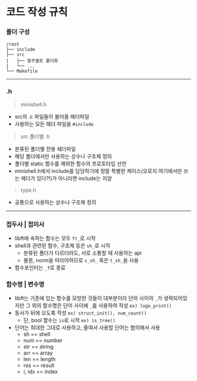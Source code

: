 # 코드 작성 규칙

### 폴더 구성
```
/root
├── include
├── src
|   ├── 범주별로 폴더화
|   └── ...
└── Makefile
```

---

### .h
> minishell.h
- src의 .c 파일들이 불러올 헤더파일
- 사용하는 모든 헤더 파일을 `#include`

> src 폴더별 .h
- 분류된 폴더별 전용 헤더파일
- 해당 폴더에서만 사용하는 상수나 구조체 정의
- 폴더별 static 함수를 제외한 함수의 프로토타입 선언
- minishell.h에서 include를 담당하기에 정말 특별한 케이스(오로지 여기에서만 쓰는 헤더가 있다?!)가 아니라면 include는 지양

> type.h
- 공통으로 사용하는 상수나 구조체 정의

---

### 접두사 | 접미사
- libft에 속하는 함수는 모두 `ft_`로 시작
- shell과 관련된 함수, 구조체 등은 `sh_`로 시작
    - 분류된 폴더가 다르더라도, 서로 소통할 때 사용하는 api
    - 물론, norm을 따라야하므로 `s_sh_` 혹은 `t_sh_`을 사용
- 함수포인터는 `_f`로 종료

### 함수명 | 변수명
- libft는 기존에 있는 함수를 모방한 것들이 대부분이라 단어 사이의 `_`가 생략되어있지만 그 외의 함수명은 단어 사이에 `_`를 사용하여 작성 `ex) logo_print()`
- 동사가 뒤에 오도록 작성 `ex) struct_init(), num_count()`
    - 단, bool 함수는 `is`로 시작 `ex) is_tree()`
- 단어는 최대한 그대로 사용하고, 줄여서 사용할 단어는 협의해서 사용
    - sh == shell
    - num == number
    - str == string
    - arr == array
    - len == length
    - res == result
    - i, idx == index

